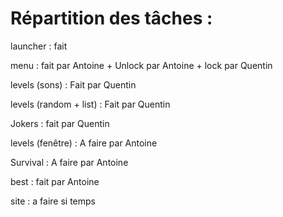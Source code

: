 # Répartition des tâches :

launcher : fait

menu : fait par Antoine + Unlock par Antoine + lock par Quentin

levels (sons) : Fait par Quentin

levels (random + list) : Fait par Quentin

Jokers : fait par Quentin

levels (fenêtre) : A faire par Antoine

Survival : A faire par Antoine

best : fait par Antoine

site : a faire si temps
